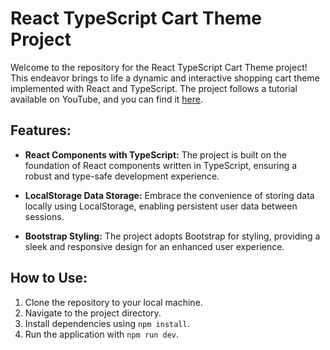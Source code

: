 # React TypeScript Cart Theme Project

Welcome to the repository for the React TypeScript Cart Theme project! This endeavor brings to life a dynamic and interactive shopping cart theme implemented with React and TypeScript. The project follows a tutorial available on YouTube, and you can find it [here](https://youtu.be/lATafp15HWA?si=YMCFAFvfS0Uf8D6C).

## Features:

- **React Components with TypeScript:** The project is built on the foundation of React components written in TypeScript, ensuring a robust and type-safe development experience.

- **LocalStorage Data Storage:** Embrace the convenience of storing data locally using LocalStorage, enabling persistent user data between sessions.

- **Bootstrap Styling:** The project adopts Bootstrap for styling, providing a sleek and responsive design for an enhanced user experience.

## How to Use:

1. Clone the repository to your local machine.
2. Navigate to the project directory.
3. Install dependencies using `npm install`.
4. Run the application with `npm run dev`.


